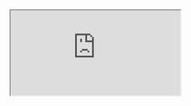 <iframe src="https://docs.google.com/document/d/e/2PACX-1vTqbvF9ztD2hu7Uk5-_e6CxffkeAq3NmW9FMXnEUmc4GFUqfJjFKvonHNhTcMnUGueynAlZpejZOoqV/pub?embedded=true"></iframe>